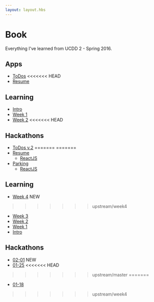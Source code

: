 ```yaml
---
layout: layout.hbs
---
```


# Book

Everything I've learned from UCDD 2 - Spring 2016.

## Apps
* [ToDos](apps/todos/)
<<<<<<< HEAD
* [Resume](apps/resume/index_new.html)

## Learning
* [Intro](learning/intro)
* [Week 1](learning/week1)
* [Week 2](learning/week2)
<<<<<<< HEAD

## Hackathons
* [ToDos v.2](hackathons/01-18)
=======
=======
* [Resume](apps/resume/)
  * [ReactJS](apps/resume/react)
* [Parking](apps/parking/)
  * [ReactJS](apps/parking/react)

## Learning
* [Week 4](learning/week4) <span class="chip red">NEW</span>
>>>>>>> upstream/week4
* [Week 3](learning/week3)
* [Week 2](learning/week2)
* [Week 1](learning/week1)
* [Intro](learning/intro)

## Hackathons
* [02-01](hackathons/02-01) <span class="chip red">NEW</span>
* [01-25](hackathons/01-25)
<<<<<<< HEAD
>>>>>>> upstream/master
=======
* [01-18](hackathons/01-18)
>>>>>>> upstream/week4
